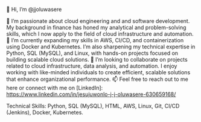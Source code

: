 👋 Hi, I’m @jjoluwasere


👀 I’m passionate about cloud engineering and and software development. My background in finance has honed my analytical and problem-solving skills, which I now apply to the field of cloud infrastructure and automation.
🌱 I’m currently expanding my skills in AWS, CI/CD, and containerization using Docker and Kubernetes. I’m also sharpening my technical expertise in Python, SQL (MySQL), and Linux, with hands-on projects focused on building scalable cloud solutions.
💞️ I’m looking to collaborate on projects related to cloud infrastructure, data analysis, and automation. I enjoy working with like-minded individuals to create efficient, scalable solutions that enhance organizational performance.
📫 Feel free to reach out to me here or connect with me on [LinkedIn]: https://www.linkedin.com/in/jesujuwonlo-j-j-oluwasere-630659168/


Technical Skills: Python, SQL (MySQL), HTML, AWS, Linux, Git, CI/CD (Jenkins), Docker, Kubernetes.
